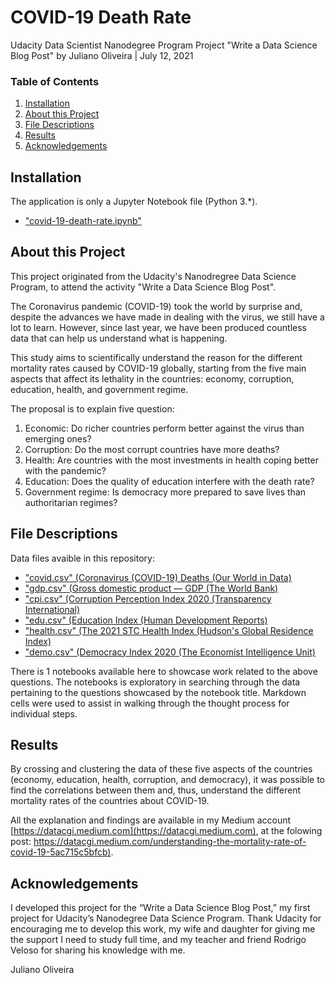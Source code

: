 COVID-19 Death Rate
===================

Udacity Data Scientist Nanodegree Program
Project "Write a Data Science Blog Post"
by Juliano Oliveira | July 12, 2021

### Table of Contents

1. [Installation](#installation)
2. [About this Project](#motivation)
3. [File Descriptions](#files)
4. [Results](#results)
5. [Acknowledgements](#acknowledgements)

## Installation <a name="installation"></a>

The application is only a Jupyter Notebook file (Python 3.*).

- ["covid-19-death-rate.ipynb"](https://github.com/datacgi/covid-19-death-rate/blob/main/covid-19-death-rate.ipynb)

## About this Project<a name="motivation"></a>

This project originated from the Udacity's Nanodregree Data Science Program, to attend the activity "Write a Data Science Blog Post".

The Coronavirus pandemic (COVID-19) took the world by surprise and, despite the advances we have made in dealing with the virus, we still have a lot to learn. However, since last year, we have been produced countless data that can help us understand what is happening.

This study aims to scientifically understand the reason for the different mortality rates caused by COVID-19 globally, starting from the five main aspects that affect its lethality in the countries: economy, corruption, education, health, and government regime.

The proposal is to explain five question:

1. Economic: Do richer countries perform better against the virus than emerging ones?
2. Corruption: Do the most corrupt countries have more deaths?
3. Health: Are countries with the most investments in health coping better with the pandemic?
4. Education: Does the quality of education interfere with the death rate?
5. Government regime: Is democracy more prepared to save lives than authoritarian regimes?

## File Descriptions <a name="files"></a>

Data files avaible in this repository:

- ["covid.csv" (Coronavirus (COVID-19) Deaths (Our World in Data)](https://ourworldindata.org/covid-deaths/)
- ["gdp.csv" (Gross domestic product — GDP (The World Bank)](https://data.worldbank.org/indicator/NY.GDP.MKTP.CD)
- ["cpi.csv" (Corruption Perception Index 2020 (Transparency International)](https://www.transparency.org/en/cpi/2020/index/bra)
- ["edu.csv" (Education Index (Human Development Reports)](http://hdr.undp.org/en/indicators/103706)
- ["health.csv" (The 2021 STC Health Index (Hudson's Global Residence Index)](https://globalresidenceindex.com/hnwi-index/health-index/)
- ["demo.csv" (Democracy Index 2020 (The Economist Intelligence Unit)](https://www.eiu.com/n/campaigns/democracy-index-2020/)

There is 1 notebooks available here to showcase work related to the above questions.  The notebooks is exploratory in searching through the data pertaining to the questions showcased by the notebook title.  Markdown cells were used to assist in walking through the thought process for individual steps.  

## Results<a name="results"></a>

By crossing and clustering the data of these five aspects of the countries (economy, education, health, corruption, and democracy), it was possible to find the correlations between them and, thus, understand the different mortality rates of the countries about COVID-19.

All the explanation and findings are available in my Medium account [https://datacgi.medium.com](https://datacgi.medium.com), at the folowing post:
[https://datacgi.medium.com/understanding-the-mortality-rate-of-covid-19-5ac715c5bfcb)](https://datacgi.medium.com/understanding-the-mortality-rate-of-covid-19-5ac715c5bfcb).

## Acknowledgements<a name="acknowledgements"></a>

I developed this project for the “Write a Data Science Blog Post,” my first project for Udacity’s Nanodegree Data Science Program. Thank Udacity for encouraging me to develop this work, my wife and daughter for giving me the support I need to study full time, and my teacher and friend Rodrigo Veloso for sharing his knowledge with me.

Juliano Oliveira
